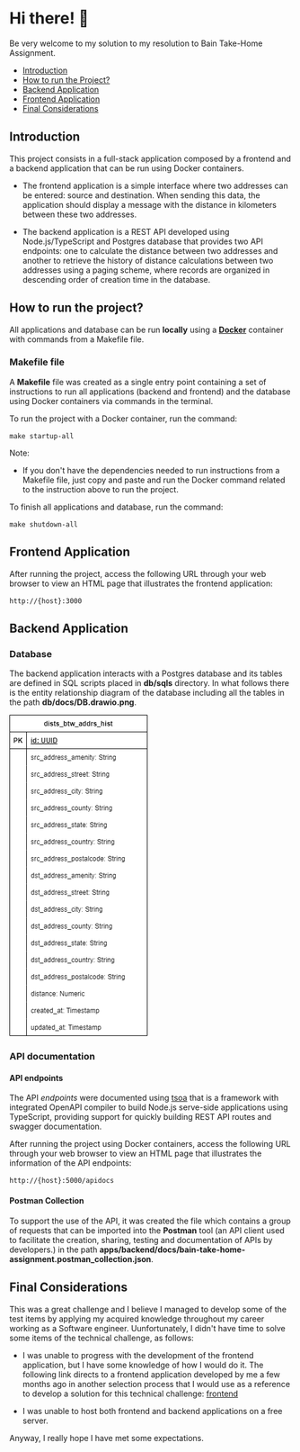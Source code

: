 # Hi there! 👋

Be very welcome to my solution to my resolution to Bain Take-Home Assignment.

- [Introduction](#introduction)
- [How to run the Project?](#how-to-run-the-project)
- [Backend Application](#backend-application)
- [Frontend Application](#frontend-application)
- [Final Considerations](#final-considerations)

## Introduction

This project consists in a full-stack application composed by a frontend and a backend application that can be run using Docker containers.

- The frontend application is a simple interface where two addresses can be entered: source and destination. When sending this data, the application should display a message with the distance in kilometers between these two addresses.

- The backend application is a REST API developed using Node.js/TypeScript and Postgres database that provides two API endpoints: one to calculate the distance between two addresses and another to retrieve the history of distance calculations between two addresses using a paging scheme, where records are organized in descending order of creation time in the database.

## How to run the project?

All applications and database can be run **locally** using a [**Docker**](https://www.docker.com/) container with commands from a Makefile file.

### Makefile file

A **Makefile** file was created as a single entry point containing a set of instructions to run all applications (backend and frontend) and the database using Docker containers via commands in the terminal.

To run the project with a Docker container, run the command:

```
make startup-all
```

Note:

- If you don't have the dependencies needed to run instructions from a Makefile file, just copy and paste and run the Docker command related to the instruction above to run the project.

To finish all applications and database, run the command:

```
make shutdown-all
```

## Frontend Application

After running the project, access the following URL through your web browser to view an HTML page that illustrates the frontend application:

```
http://{host}:3000
```

## Backend Application

### Database

The backend application interacts with a Postgres database and its tables are defined in SQL scripts placed in **db/sqls** directory. In what follows there is the entity relationship diagram of the database including all the tables in the path **db/docs/DB.drawio.png**.

![BainDB](db/docs/DB.drawio.png)

### API documentation

#### API endpoints

The API *endpoints* were documented using [tsoa](https://tsoa-community.github.io/docs/) that is a framework with integrated OpenAPI compiler to build Node.js serve-side applications using TypeScript, providing support for quickly building REST API routes and swagger documentation.

After running the project using Docker containers, access the following URL through your web browser to view an HTML page that illustrates the information of the API endpoints:

```
http://{host}:5000/apidocs
```

#### Postman Collection

To support the use of the API, it was created the file which contains a group of requests that can be imported into the **Postman** tool (an API client used to facilitate the creation, sharing, testing and documentation of APIs by developers.) in the path **apps/backend/docs/bain-take-home-assignment.postman_collection.json**.

## Final Considerations

This was a great challenge and I believe I managed to develop some of the test items by applying my acquired knowledge throughout my career working as a Software engineer. Uunfortunately, I didn't have time to solve some items of the technical challenge, as follows:

- I was unable to progress with the development of the frontend application, but I have some knowledge of how I would do it. The following link directs to a frontend application developed by me a few months ago in another selection process that I would use as a reference to develop a solution for this technical challenge: [frontend](https://github.com/icaroribeiro/overview-full-stack-take-home-assignment/tree/development/frontend/app)

- I was unable to host both frontend and backend applications on a free server.

Anyway, I really hope I have met some expectations.
